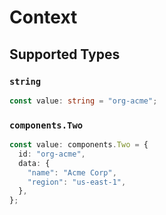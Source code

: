 # Context


## Supported Types

### `string`

```typescript
const value: string = "org-acme";
```

### `components.Two`

```typescript
const value: components.Two = {
  id: "org-acme",
  data: {
    "name": "Acme Corp",
    "region": "us-east-1",
  },
};
```

